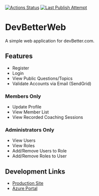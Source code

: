 [![Actions Status](https://github.com/ardalis/DevBetterWeb/workflows/.NET%20Core/badge.svg)](https://github.com/ardalis/DevBetterWeb/actions)
[![Last Publish Attempt](https://github.com/ardalis/DevBetterWeb/workflows/publish/badge.svg)](https://github.com/ardalis/DevBetterWeb/actions)

# DevBetterWeb

A simple web application for devBetter.com.

## Features

- Register
- Login
- View Public Questions/Topics
- Validate Accounts via Email (SendGrid)

### Members Only

- Update Profile
- View Member List
- View Recorded Coaching Sessions

### Administrators Only

- View Users
- View Roles
- Add/Remove Users to Role
- Add/Remove Roles to User

## Development Links

- [Production Site](https://devbetter.com/)
- [Azure Portal](https://portal.azure.com)
